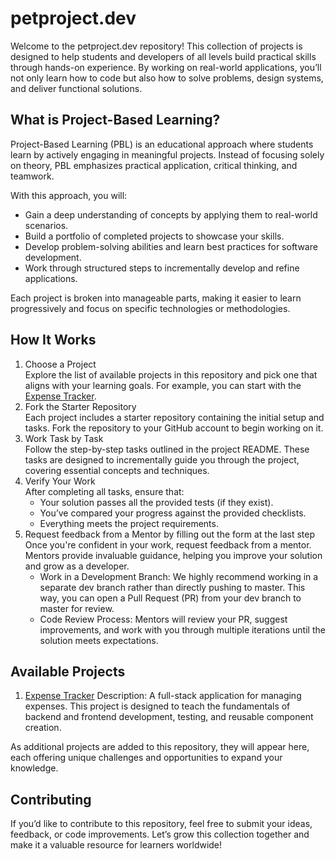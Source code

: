 # petproject.dev

Welcome to the petproject.dev repository! This collection of projects is designed to help students and developers of all levels build practical skills through hands-on experience. By working on real-world applications, you’ll not only learn how to code but also how to solve problems, design systems, and deliver functional solutions.

## What is Project-Based Learning?
Project-Based Learning (PBL) is an educational approach where students learn by actively engaging in meaningful projects. Instead of focusing solely on theory, PBL emphasizes practical application, critical thinking, and teamwork.

With this approach, you will:

- Gain a deep understanding of concepts by applying them to real-world scenarios.
- Build a portfolio of completed projects to showcase your skills.
- Develop problem-solving abilities and learn best practices for software development.
- Work through structured steps to incrementally develop and refine applications.

Each project is broken into manageable parts, making it easier to learn progressively and focus on specific technologies or methodologies.

## How It Works
1. Choose a Project\
Explore the list of available projects in this repository and pick one that aligns with your learning goals. For example, you can start with the [Expense Tracker](./expense-tracker/README.md).
1. Fork the Starter Repository\
Each project includes a starter repository containing the initial setup and tasks. Fork the repository to your GitHub account to begin working on it.
1. Work Task by Task\
Follow the step-by-step tasks outlined in the project README. These tasks are designed to incrementally guide you through the project, covering essential concepts and techniques.
1. Verify Your Work\
After completing all tasks, ensure that:
    * Your solution passes all the provided tests (if they exist).
    * You’ve compared your progress against the provided checklists.
    * Everything meets the project requirements. 
1. Request feedback from a Mentor by filling out the form at the last step\
Once you're confident in your work, request feedback from a mentor. Mentors provide invaluable guidance, helping you improve your solution and grow as a developer.
    * Work in a Development Branch: We highly recommend working in a separate dev branch rather than directly pushing to master. This way, you can open a Pull Request (PR) from your dev branch to master for review.
    * Code Review Process: Mentors will review your PR, suggest improvements, and work with you through multiple iterations until the solution meets expectations.


## Available Projects

1. [Expense Tracker](./expense-tracker/README.md)
Description: A full-stack application for managing expenses. This project is designed to teach the fundamentals of backend and frontend development, testing, and reusable component creation.

As additional projects are added to this repository, they will appear here, each offering unique challenges and opportunities to expand your knowledge.

## Contributing
If you’d like to contribute to this repository, feel free to submit your ideas, feedback, or code improvements. Let’s grow this collection together and make it a valuable resource for learners worldwide!
